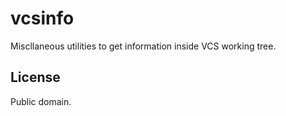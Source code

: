 vcsinfo
==========

Miscllaneous utilities to get information inside VCS working tree.

License
-------

Public domain.
